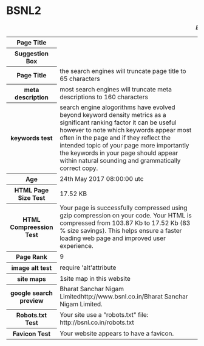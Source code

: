 # BSNL2
<html>
<marquee><b><i>Bharat Sanchar Nigam Limited</i></b></marquee>
<table>
<tr>
<th><b>Page Title</b></th>
</tr>
<tr>
<th><b>Suggestion Box</b></th>
</tr> 
<tr>

<th>Page Title</th>

<td>the search engines will truncate page title to 65 characters </td>

</tr>

<tr>

<th>meta description</th>
<td>most search engines will truncate meta descriptions to 160 characters</td>


</tr>

<tr>

<th>keywords test</th>
<td>search engine alogorithms have evolved beyond keyword density metrics as a significant ranking factor it can be useful however to note which keywords appear most often in the page and if they reflect the intended topic of your page more importantly the keywords in your page should appear within natural sounding and grammatically correct copy.</td>

</tr>

<tr>

<th>Age</th>

<td>24th May 2017 08:00:00 utc</td>

</tr>

<tr>


<th>HTML Page Size Test</th>

<td>17.52 KB</td>

</tr>

<tr>

<th>HTML Compreession Test</th>

<td>Your page is successfully compressed using gzip compression on your code. Your HTML is compressed from 103.87 Kb to 17.52 Kb (83 % size savings). This helps ensure a faster loading web page and improved user experience.</td>

</tr>

<tr>


<th>Page Rank</th>
<td>9</td>

</tr>

<tr>

<th>image alt test</th>
<td>require 'alt'attribute</td>
</tr>

<tr>

<th>site maps</th>

<td>1site map in this website</td>

</tr>

<tr>

<th>google search preview</th>

<td>Bharat Sanchar Nigam Limitedhttp://www.bsnl.co.in/Bharat Sanchar Nigam Limited.</td>

</tr>
<tr>
<th>Robots.txt Test</th>
<td>Your site use a "robots.txt" file: http://bsnl.co.in/robots.txt</td>
</tr>
<tr>
<th>Favicon Test</th>
<td>Your website appears to have a favicon.</td>
</tr>

</table>
</html>
